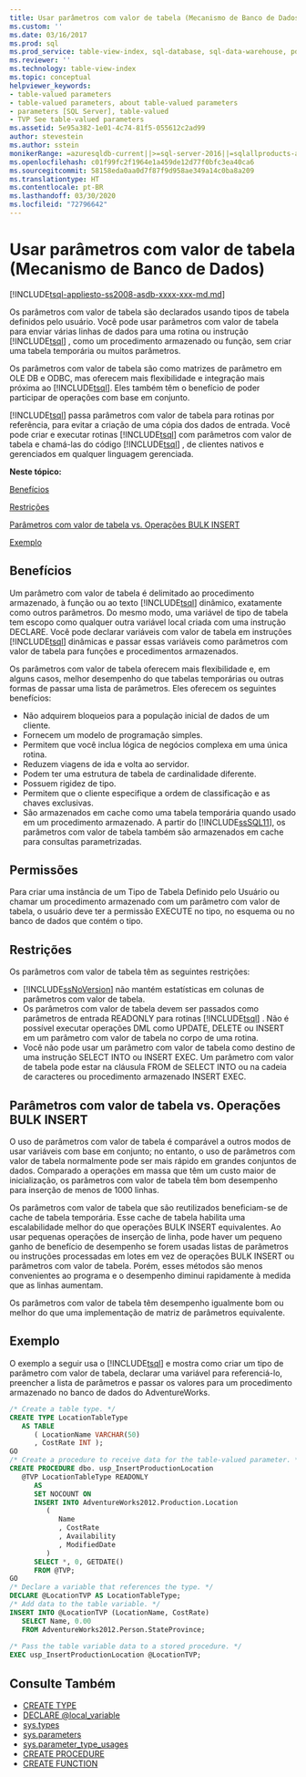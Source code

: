 ```yaml
---
title: Usar parâmetros com valor de tabela (Mecanismo de Banco de Dados) | Microsoft Docs
ms.custom: ''
ms.date: 03/16/2017
ms.prod: sql
ms.prod_service: table-view-index, sql-database, sql-data-warehouse, pdw
ms.reviewer: ''
ms.technology: table-view-index
ms.topic: conceptual
helpviewer_keywords:
- table-valued parameters
- table-valued parameters, about table-valued parameters
- parameters [SQL Server], table-valued
- TVP See table-valued parameters
ms.assetid: 5e95a382-1e01-4c74-81f5-055612c2ad99
author: stevestein
ms.author: sstein
monikerRange: =azuresqldb-current||>=sql-server-2016||=sqlallproducts-allversions||>=sql-server-linux-2017||=azuresqldb-mi-current
ms.openlocfilehash: c01f99fc2f1964e1a459de12d77f0bfc3ea40ca6
ms.sourcegitcommit: 58158eda0aa0d7f87f9d958ae349a14c0ba8a209
ms.translationtype: HT
ms.contentlocale: pt-BR
ms.lasthandoff: 03/30/2020
ms.locfileid: "72796642"
---
```

# <a name="use-table-valued-parameters-database-engine"></a>Usar parâmetros com valor de tabela (Mecanismo de Banco de Dados)

[!INCLUDE[tsql-appliesto-ss2008-asdb-xxxx-xxx-md.md](../../includes/tsql-appliesto-ss2008-asdb-xxxx-xxx-md.md)]

Os parâmetros com valor de tabela são declarados usando tipos de tabela definidos pelo usuário. Você pode usar parâmetros com valor de tabela para enviar várias linhas de dados para uma rotina ou instrução [!INCLUDE[tsql](../../includes/tsql-md.md)] , como um procedimento armazenado ou função, sem criar uma tabela temporária ou muitos parâmetros.

Os parâmetros com valor de tabela são como matrizes de parâmetro em OLE DB e ODBC, mas oferecem mais flexibilidade e integração mais próxima ao [!INCLUDE[tsql](../../includes/tsql-md.md)]. Eles também têm o benefício de poder participar de operações com base em conjunto.

[!INCLUDE[tsql](../../includes/tsql-md.md)] passa parâmetros com valor de tabela para rotinas por referência, para evitar a criação de uma cópia dos dados de entrada. Você pode criar e executar rotinas [!INCLUDE[tsql](../../includes/tsql-md.md)] com parâmetros com valor de tabela e chamá-las do código [!INCLUDE[tsql](../../includes/tsql-md.md)] , de clientes nativos e gerenciados em qualquer linguagem gerenciada.

 **Neste tópico:**

[Benefícios](#Benefits)

[Restrições](#Restrictions)

[Parâmetros com valor de tabela vs. Operações BULK INSERT](#BulkInsert)

[Exemplo](#Example)

## <a name="benefits"></a><a name="Benefits"></a> Benefícios

Um parâmetro com valor de tabela é delimitado ao procedimento armazenado, à função ou ao texto [!INCLUDE[tsql](../../includes/tsql-md.md)] dinâmico, exatamente como outros parâmetros. Do mesmo modo, uma variável de tipo de tabela tem escopo como qualquer outra variável local criada com uma instrução DECLARE. Você pode declarar variáveis com valor de tabela em instruções [!INCLUDE[tsql](../../includes/tsql-md.md)] dinâmicas e passar essas variáveis como parâmetros com valor de tabela para funções e procedimentos armazenados.

Os parâmetros com valor de tabela oferecem mais flexibilidade e, em alguns casos, melhor desempenho do que tabelas temporárias ou outras formas de passar uma lista de parâmetros. Eles oferecem os seguintes benefícios:

- Não adquirem bloqueios para a população inicial de dados de um cliente.
- Fornecem um modelo de programação simples.
- Permitem que você inclua lógica de negócios complexa em uma única rotina.
- Reduzem viagens de ida e volta ao servidor.
- Podem ter uma estrutura de tabela de cardinalidade diferente.
- Possuem rigidez de tipo.
- Permitem que o cliente especifique a ordem de classificação e as chaves exclusivas.
- São armazenados em cache como uma tabela temporária quando usado em um procedimento armazenado. A partir do [!INCLUDE[ssSQL11](../../includes/sssql11-md.md)], os parâmetros com valor de tabela também são armazenados em cache para consultas parametrizadas.

## <a name="permissions"></a><a name="Permissions"></a> Permissões
Para criar uma instância de um Tipo de Tabela Definido pelo Usuário ou chamar um procedimento armazenado com um parâmetro com valor de tabela, o usuário deve ter a permissão EXECUTE no tipo, no esquema ou no banco de dados que contém o tipo.

## <a name="restrictions"></a><a name="Restrictions"></a> Restrições

Os parâmetros com valor de tabela têm as seguintes restrições:

- [!INCLUDE[ssNoVersion](../../includes/ssnoversion-md.md)] não mantém estatísticas em colunas de parâmetros com valor de tabela.
- Os parâmetros com valor de tabela devem ser passados como parâmetros de entrada READONLY para rotinas [!INCLUDE[tsql](../../includes/tsql-md.md)] . Não é possível executar operações DML como UPDATE, DELETE ou INSERT em um parâmetro com valor de tabela no corpo de uma rotina.
- Você não pode usar um parâmetro com valor de tabela como destino de uma instrução SELECT INTO ou INSERT EXEC. Um parâmetro com valor de tabela pode estar na cláusula FROM de SELECT INTO ou na cadeia de caracteres ou procedimento armazenado INSERT EXEC.

## <a name="table-valued-parameters-vs-bulk-insert-operations"></a><a name="BulkInsert"></a> Parâmetros com valor de tabela vs. Operações BULK INSERT

O uso de parâmetros com valor de tabela é comparável a outros modos de usar variáveis com base em conjunto; no entanto, o uso de parâmetros com valor de tabela normalmente pode ser mais rápido em grandes conjuntos de dados. Comparado a operações em massa que têm um custo maior de inicialização, os parâmetros com valor de tabela têm bom desempenho para inserção de menos de 1000 linhas.

Os parâmetros com valor de tabela que são reutilizados beneficiam-se de cache de tabela temporária. Esse cache de tabela habilita uma escalabilidade melhor do que operações BULK INSERT equivalentes. Ao usar pequenas operações de inserção de linha, pode haver um pequeno ganho de benefício de desempenho se forem usadas listas de parâmetros ou instruções processadas em lotes em vez de operações BULK INSERT ou parâmetros com valor de tabela. Porém, esses métodos são menos convenientes ao programa e o desempenho diminui rapidamente à medida que as linhas aumentam.

Os parâmetros com valor de tabela têm desempenho igualmente bom ou melhor do que uma implementação de matriz de parâmetros equivalente.

## <a name="example"></a><a name="Example"></a> Exemplo

O exemplo a seguir usa o [!INCLUDE[tsql](../../includes/tsql-md.md)] e mostra como criar um tipo de parâmetro com valor de tabela, declarar uma variável para referenciá-lo, preencher a lista de parâmetros e passar os valores para um procedimento armazenado no banco de dados do AdventureWorks.

```sql
/* Create a table type. */
CREATE TYPE LocationTableType 
   AS TABLE
      ( LocationName VARCHAR(50)
      , CostRate INT );
GO
/* Create a procedure to receive data for the table-valued parameter. */
CREATE PROCEDURE dbo. usp_InsertProductionLocation
   @TVP LocationTableType READONLY
      AS
      SET NOCOUNT ON
      INSERT INTO AdventureWorks2012.Production.Location
         (
            Name
            , CostRate
            , Availability
            , ModifiedDate
         )
      SELECT *, 0, GETDATE()
      FROM @TVP;
GO
/* Declare a variable that references the type. */
DECLARE @LocationTVP AS LocationTableType;
/* Add data to the table variable. */
INSERT INTO @LocationTVP (LocationName, CostRate)
   SELECT Name, 0.00
   FROM AdventureWorks2012.Person.StateProvince;
  
/* Pass the table variable data to a stored procedure. */
EXEC usp_InsertProductionLocation @LocationTVP;
```

## <a name="see-also"></a>Consulte Também

- [CREATE TYPE](../../t-sql/statements/create-type-transact-sql.md)
- [DECLARE @local_variable](../../t-sql/language-elements/declare-local-variable-transact-sql.md)
- [sys.types](../../relational-databases/system-catalog-views/sys-types-transact-sql.md)
- [sys.parameters](../../relational-databases/system-catalog-views/sys-parameters-transact-sql.md)
- [sys.parameter_type_usages](../../relational-databases/system-catalog-views/sys-parameter-type-usages-transact-sql.md)
- [CREATE PROCEDURE](../../t-sql/statements/create-procedure-transact-sql.md)
- [CREATE FUNCTION](../../t-sql/statements/create-function-transact-sql.md)  

